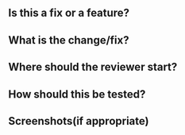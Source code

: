 ## Is this a fix or a feature?

## What is the change/fix?

## Where should the reviewer start?

## How should this be tested?

## Screenshots(if appropriate)
